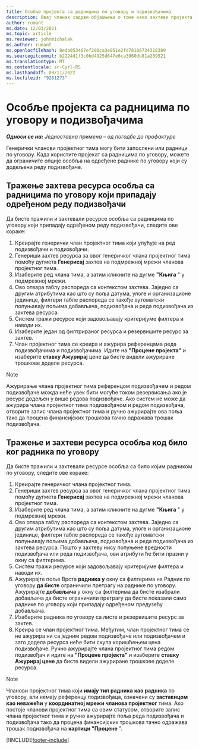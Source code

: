 ```yaml
---
title: Особље пројекта са радницима по уговору и подизвођачима
description: Овај чланак садржи објашњења о томе како захтеви пројекта могу да се користе помоћу радника по уговору или капацитета подизвођачима у корпорацији Мицрософт Dynamics 365 Project Operations.
author: rumant
ms.date: 12/03/2021
ms.topic: article
ms.reviewer: johnmichalak
ms.author: rumant
ms.openlocfilehash: 8edb053467ef200ca3e051e2fd78106734318389
ms.sourcegitcommit: b2224d1f3c0bd4925d647e6ca3960db81a209521
ms.translationtype: MT
ms.contentlocale: sr-Cyrl-RS
ms.lasthandoff: 08/11/2022
ms.locfileid: "9261273"
---
```

# <a name="staffing-a-project-with-contract-workers-and-subcontracted-capacity"></a>Особље пројекта са радницима по уговору и подизвођачима

_**Односи се на:** Једноставна примена – од погодбе до профактуре_

Генерички чланови пројектног тима могу бити запослени или радници по уговору. Када користите пројекат са радницима по уговору, можете да ограничите опције особља на одређене раднике по уговору који су додељени реду подизвођаче. 

## <a name="search-for-staff-resource-requirements-with-contract-workers-that-belong-to-a-specific-subcontract-line"></a>Тражење захтева ресурса особља са радницима по уговору који припадају одређеном реду подизвођачи

Да бисте тражили и захтевали ресурсе особља са радницима по уговору који припадају одређеном реду подизвођачи, следите ове кораке:

1. Креирајте генерички члан пројектног тима који упућује на ред подизвођачи и подизвођачи.
2. Генериши захтев ресурса за овог генеричког члана пројектног тима помоћу дугмета **Генерисај** захтев на подмрежној мрежи чланова пројектног тима.
3. Изаберите ред члана тима, а затим кликните на дугме **"Књига** " у подмрежној мрежи. 
4. Ово отвара таблу распореда са контекстом захтева. Заједно са другим атрибутима као што су поља датума, улоге и организационе јединице, филтери табле распореда се такође аутоматски попуњавају пољима добављача, подизвођача и реда подизвођача из захтева ресурса.
5. Систем тражи ресурсе који задовољавају критеријуме филтера и наводи их. 
6. Изаберите један од филтрираног ресурса и резервишите ресурс за захтев. 
7. Члан пројектног тима се креира и ажурира референцама реда подизвођачима и подизвођачима. Идите на **"Процене пројекта"** и изаберите **ставку Ажурирај** цене да бисте видели ажуриране трошкове доделе ресурса. 

> [!NOTE]
> Ажурирање члана пројектног тима референцом подизвођачем и редом подизвођаче можда неће увек бити могуће током резервисања ако је ресурс додељен у више редова подизвођаче. Ако систем не може да ажурира члана пројектног тима подизвођачом и редом подизвођача, отворите запис члана пројектног тима и ручно ажурирајте ова поља тако да процена финансијских трошкова тачно одражава трошак подизвођача.

## <a name="search-for-and-staff-resource-requirements-with-any-contract-worker"></a>Тражење и захтеви ресурса особља код било ког радника по уговору

Да бисте тражили и захтевали ресурсе особља са било којим радником по уговору, следите ове кораке:

1. Креирајте генеричког члана пројектног тима.
2. Генериши захтев ресурса за овог генеричког члана пројектног тима помоћу дугмета **Генерисај** захтев на подмрежној мрежи чланова пројектног тима.
3. Изаберите ред члана тима, а затим кликните на дугме **"Књига** " у подмрежној мрежи. 
4. Ово отвара таблу распореда са контекстом захтева. Заједно са другим атрибутима као што су поља датума, улоге и организационе јединице, филтери табле распореда се такође аутоматски попуњавају пољима добављача, подизвођача и реда подизвођача из захтева ресурса. Пошто у захтеву нису попуњене вредности подизвођача или реда подизвођача, ови атрибути ће бити празни у окну са филтерима.
5. Систем тражи ресурсе који задовољавају критеријуме филтера и наводи их.
6. Ажурирајте поље Врста **радника у** окну са филтерима на Радник по уговору **да бисте** ограничили претрагу на раднике по уговору. Ажурирајте **добављача** у окну са филтерима да бисте изабрали добављача да бисте ограничили претрагу да бисте показали само раднике по уговору који припадају одређеном предузећу добављача.
7. Изаберите радника по уговору са листе и резервишите ресурс за захтев.
8. Креира се члан пројектног тима. Међутим, члан пројектног тима се не ажурира ни са једним редом подизвођаче или подизвођачем и зато додела ресурса неће бити скупа коришћењем цена подизвођаче. Ручно ажурирајте члана пројектног тима редом подизвођач и идите на **"Процене пројекта"** и изаберите **ставку Ажурирај цене** да бисте видели ажуриране трошкове доделе ресурса.

> [!NOTE]
> Чланови пројектног тима који **имају тип радника** **као радника** по уговору, али немају референцу подизвођаца, означени су **заставицом као неважећи** у **координатној мрежи чланова пројектног** тима. Ако постоје чланови пројектног тима са овим статусом, отворите запис члана пројектног тима и ручно ажурирајте поља реда подизвођача и подизвођача тако да процена финансијских трошкова тачно одражава трошак подизвођача на **картици "Процене** ". 


[!INCLUDE[footer-include](../../includes/footer-banner.md)]
